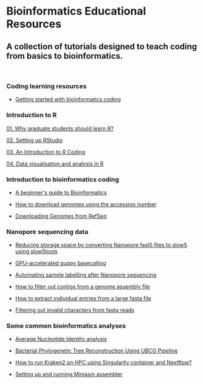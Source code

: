# Bioinformatics Educational Resources



## A collection of tutorials designed to teach coding from basics to bioinformatics.


<br />



### Coding learning resources

- [Getting started with bioinformatics coding](https://github.com/asadprodhan/Getting-started-with-bioinformatics-coding)


### Introduction to R


[01.  Why graduate students should learn R?](https://github.com/asadprodhan/Why_graduate_students_should_learn_R)



[02.  Setting up RStudio](https://github.com/asadprodhan/Setting-up-R-Studio)


[03.  An Introduction to R Coding](https://github.com/asadprodhan/An-introduction-to-R-coding)

  
[04.  Data visualisation and analysis in R](https://github.com/asadprodhan/Data_Visualisation_and_Analysis_in_R)


### Introduction to bioinformatics coding


- [A beginner's guide to Bioinformatics](https://github.com/asadprodhan/A-beginner-s-guide-to-Bioinformatics)


- [How to download genomes using the accession number](https://github.com/asadprodhan/How-to-download-genomes-using-the-accession-number)

  
- [Downloading Genomes from RefSeq](https://github.com/asadprodhan/Downloading_genomes_from_RefSeq)



### Nanopore sequencing data


- [Reducing storage space by converting Nanopore fast5 files to slow5 using slow5tools](https://github.com/asadprodhan/Reducing-storage-space-by-converting-Nanopore-fast5-to-slow5-using-slow5tools)


- [GPU-accelerated guppy basecalling](https://github.com/asadprodhan/GPU-accelerated-guppy-basecalling)


- [Automating sample labelling after Nanopore sequencing](https://github.com/asadprodhan/Automating-sample-labelling-after-Nanopore-sequencing)


- [How to filter out contigs from a genome assembly file](https://github.com/asadprodhan/How-to-filter-contigs-from-a-genome-assembly)


- [How to extract individual entries from a large fasta file](https://github.com/asadprodhan/Fasta-file-splitted-into-individual-entries)


- [Filtering out invalid characters from fastq reads](https://github.com/asadprodhan/Filtering-out-invalid-characters-from-fastq-reads)


### Some common bioinformatics analyses


- [Average Nucleotide Identity analysis](https://github.com/asadprodhan/Average-Nucleotide-Identity-ANI-analysis)


- [Bacterial Phylogenetic Tree Reconstruction Using UBCG Pipeline](https://github.com/asadprodhan/Bacterial-phylogenetic-tree-reconstruction-using-UBCG-pipeline)


- [How to run Kraken2 on HPC using Singularity container and Nextflow?](https://github.com/asadprodhan/How-to-run-Kraken2-on-HPC-using-Singularity-container-and-Nextflow)


- [Setting up and running Miniasm assembler](https://github.com/asadprodhan/Setting-up-and-running-Miniasm-assembler)



<a name="headers"/>

<br />


